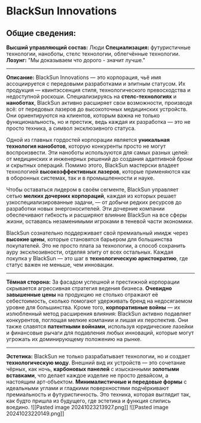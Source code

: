 # **BlackSun Innovations**
## Общие сведения:
**Высший управляющий состав:** Люди
**Специализация:** футуристичные технологии, наноботы, стелс технологии, облегчённые технологии.
**Лозунг:** "Мы доказываем что дорого - значит лучше."

---
**Описание:** 
BlackSun Innovations — это корпорация, чьё имя ассоциируется с передовыми разработками и элитным статусом. Их продукция — квинтэссенция стиля, технологического превосходства и недоступной роскоши. Специализируясь на **стелс-технологиях** и **наноботах**, BlackSun активно расширяет свои возможности, производя всё: от передовых лазеров до высокоточных медицинских устройств. Они ориентируются на клиентов, которым важна не только функциональность, но и престиж, ведь каждая их разработка — это не просто техника, а символ эксклюзивного статуса.

Одной из главных гордостей корпорации является **уникальная технология наноботов**, которую конкуренты просто не могут воспроизвести. Эти наноботы используются для самых разных целей: от медицинских и инженерных решений до создания адаптивной брони и скрытных операций. Помимо этого, BlackSun мастерски владеет технологией **высокоэффективных лазеров**, которые применяются как в оборонных системах, так и в промышленности и науке.

Чтобы оставаться лидером в своём сегменте, BlackSun управляет сетью **мелких дочерних корпораций**, каждая из которых решает узкоспециализированные задачи, — от добычи редких ресурсов до разработки новых энергоносителей. Эти дочерние компании обеспечивают гибкость и расширяют влияние BlackSun на все сферы жизни, оставаясь незаменимыми игроками в теневой части экономики.

BlackSun сознательно поддерживает свой премиальный имидж через **высокие цены**, которые становятся барьером для большинства покупателей. Это не просто плата за технологии, а способ сохранить ауру эксклюзивности, отделяя элиту от всех остальных. Каждая покупка у BlackSun — это шаг в **технологическую аристократию**, где статус важен не меньше, чем инновации.

---
**Тёмная сторона:** 
За фасадом успешной и престижной корпорации скрывается агрессивная стратегия ведения бизнеса. **Очевидно завышенные цены** на продукцию не столько отражают её себестоимость, сколько помогают удерживать бренд на недосягаемом уровне для большинства. Кроме того, **корпоративные войны** — их излюбленный метод расширения влияния: BlackSun активно подавляет конкурентов, поглощая мелкие компании и лишая их перспектив. Они также славятся **патентными войнами**, используя юридические лазейки и финансовые рычаги для подавления любых инноваций, которые могут угрожать их доминирующему положению на рынке.

---
**Эстетика:** 
BlackSun не только разрабатывает технологии, но и создает **технологическую моду**. Внешний вид их устройств — это сочетание чёрных, как ночь, **карбоновых панелей** с изысканными **золотыми вставками**, что делает каждое изделие не просто девайсом, а настоящим арт-объектом. **Минималистичные и передовые формы** с идеальными углами и гладкими поверхностями подчёркивают премиальность и футуристичность. Это техника, которая выглядит так, как будто пришла из будущего, где эстетика и функция слились воедино.
![[Pasted image 20241023213927.png]]
![[Pasted image 20241023220149.png]]
